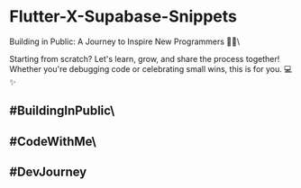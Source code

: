 # Flutter-X-Supabase-Snippets
Building in Public: A Journey to Inspire New Programmers 🚀🌟\


Starting from scratch? Let's learn, grow, and share the process together!\
Whether you're debugging code or celebrating small wins, this is for you. 💻✨

## #BuildingInPublic\
## #CodeWithMe\
## #DevJourney
